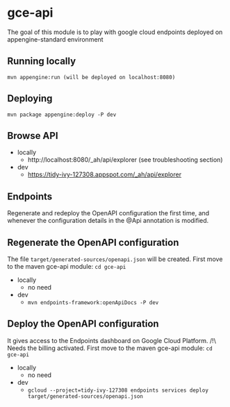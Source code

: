  gce-api
============================

The goal of this module is to play with google cloud endpoints deployed on appengine-standard environment

   
## Running locally

    mvn appengine:run (will be deployed on localhost:8080)

## Deploying

    mvn package appengine:deploy -P dev


## Browse API
* locally
    * http://localhost:8080/_ah/api/explorer (see troubleshooting section)
* dev
    * https://tidy-ivy-127308.appspot.com/_ah/api/explorer


## Endpoints
Regenerate and redeploy the OpenAPI configuration the first time, and whenever the configuration details in the @Api annotation is modified.

## Regenerate the OpenAPI configuration
The file `target/generated-sources/openapi.json` will be created.
First move to the maven gce-api module: `cd gce-api`
* locally
    * no need
* dev
    * `mvn endpoints-framework:openApiDocs -P dev`

## Deploy the OpenAPI configuration
It gives access to the Endpoints dashboard on Google Cloud Platform.
/!\ Needs the billing activated.
First move to the maven gce-api module: `cd gce-api`
* locally
    * no need
* dev
    * `gcloud --project=tidy-ivy-127308 endpoints services deploy target/generated-sources/openapi.json`
